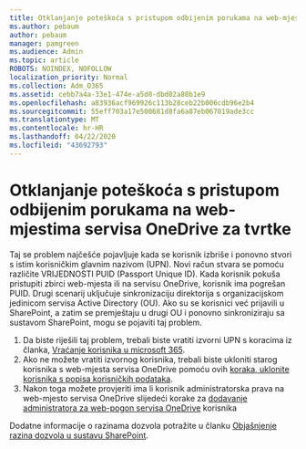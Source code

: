 ```yaml
---
title: Otklanjanje poteškoća s pristupom odbijenim porukama na web-mjestima servisa OneDrive za tvrtke
ms.author: pebaum
author: pebaum
manager: pamgreen
ms.audience: Admin
ms.topic: article
ROBOTS: NOINDEX, NOFOLLOW
localization_priority: Normal
ms.collection: Adm_O365
ms.assetid: cebb7a4a-33e1-474e-a5d0-dbd02a80b1e9
ms.openlocfilehash: a83936acf969926c113b28ceb22b006cdb96e2b4
ms.sourcegitcommit: 55eff703a17e500681d8fa6a87eb067019ade3cc
ms.translationtype: MT
ms.contentlocale: hr-HR
ms.lasthandoff: 04/22/2020
ms.locfileid: "43692793"
---
```

# <a name="troubleshooting-access-denied-messages-to-onedrive-for-business-sites"></a>Otklanjanje poteškoća s pristupom odbijenim porukama na web-mjestima servisa OneDrive za tvrtke

Taj se problem najčešće pojavljuje kada se korisnik izbriše i ponovno stvori s istim korisničkim glavnim nazivom (UPN). Novi račun stvara se pomoću različite VRIJEDNOSTI PUID (Passport Unique ID). Kada korisnik pokuša pristupiti zbirci web-mjesta ili na servisu OneDrive, korisnik ima pogrešan PUID. Drugi scenarij uključuje sinkronizaciju direktorija s organizacijskom jedinicom servisa Active Directory (OU). Ako su se korisnici već prijavili u SharePoint, a zatim se premještaju u drugi OU i ponovno sinkroniziraju sa sustavom SharePoint, mogu se pojaviti taj problem.

1. Da biste riješili taj problem, trebali biste vratiti izvorni UPN s koracima iz članka, [Vraćanje korisnika u microsoft 365](https://docs.microsoft.com/office365/admin/add-users/restore-user?view=o365-worldwide).
2. Ako ne možete vratiti izvornog korisnika, trebali biste ukloniti starog korisnika s web-mjesta servisa OneDrive pomoću ovih [koraka, uklonite korisnika s popisa korisničkih podataka](). 
3. Nakon toga možete provjeriti ima li korisnik administratorska prava na web-mjesto servisa OneDrive slijedeći korake za [dodavanje administratora za web-pogon servisa OneDrive](https://docs.microsoft.com/sharepoint/manage-user-profiles) korisnika

Dodatne informacije o razinama dozvola potražite u članku [Objašnjenje razina dozvola u sustavu SharePoint](https://docs.microsoft.com/sharepoint/understanding-permission-levels).
